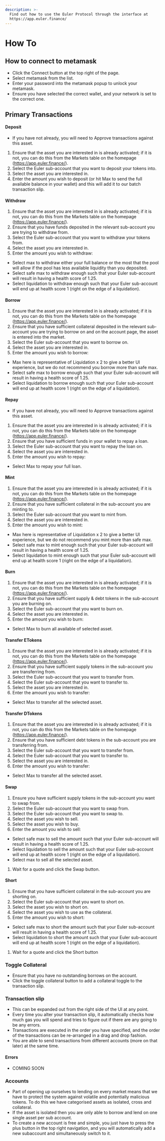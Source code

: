 ```yaml
---
description: >-
  Find out how to use the Euler Protocol through the interface at
  https://app.euler.finance/
---
```


# How To

## How to connect to metamask

* Click the Connect button at the top right of the page.
* Select metamask from the list.
* Enter your password into the metamask popup to unlock your metamask.
* Ensure you have selected the correct wallet, and your network is set to the correct one.

## Primary Transactions

#### Deposit

* If you have not already, you will need to Approve transactions against this asset.

1. Ensure that the asset you are interested in is already activated; if it is not, you can do this from the Markets table on the homepage (https://app.euler.finance/).
2. Select the Euler sub-account that you want to deposit your tokens into.
3. Select the asset you are interested in.
4. Enter the amount you wish to deposit (or hit Max to send the full available balance in your wallet) and this will add it to our batch transaction slip.

#### Withdraw

1. Ensure that the asset you are interested in is already activated; if it is not, you can do this from the Markets table on the homepage (https://app.euler.finance/).
2. Ensure that you have funds deposited in the relevant sub-account you are trying to withdraw from.
3. Select the Euler sub-account that you want to withdraw your tokens from.
4. Select the asset you are interested in.
5. Enter the amount you wish to withdraw:

* Select max to withdraw either your full balance or the most that the pool will allow if the pool has less available liquidity than you deposited.
* Select safe max to withdraw enough such that your Euler sub-account will result in having a health score of 1.25.
* Select liquidation to withdraw enough such that your Euler sub-account will end up at health score 1 (right on the edge of a liquidation).

#### Borrow

1. Ensure that the asset you are interested in is already activated; if it is not, you can do this from the Markets table on the homepage (https://app.euler.finance/).
2. Ensure that you have sufficient collateral deposited in the relevant sub-account you are trying to borrow on and on the account page, the asset is entered into the market.
3. Select the Euler sub-account that you want to borrow on.
4. Select the asset you are interested in.
5. Enter the amount you wish to borrow:

* Max here is representative of Liquidation x 2 to give a better UI experience, but we do not recommend you borrow more than safe max.
* Select safe max to borrow enough such that your Euler sub-account will result in having a health score of 1.25.
* Select liquidation to borrow enough such that your Euler sub-account will end up at health score 1 (right on the edge of a liquidation).

#### Repay

* If you have not already, you will need to Approve transactions against this asset.

1. Ensure that the asset you are interested in is already activated; if it is not, you can do this from the Markets table on the homepage (https://app.euler.finance/).
2. Ensure that you have sufficient funds in your wallet to repay a loan.
3. Select the Euler sub-account that you want to repay the loan on.
4. Select the asset you are interested in.
5. Enter the amount you wish to repay:

* Select Max to repay your full loan.

#### Mint

1. Ensure that the asset you are interested in is already activated; if it is not, you can do this from the Markets table on the homepage (https://app.euler.finance/).
2. Ensure that you have sufficient collateral in the sub-account you are minting to.
3. Select the Euler sub-account that you want to mint from.
4. Select the asset you are interested in.
5. Enter the amount you wish to mint:

* Max here is representative of Liquidation x 2 to give a better UI experience, but we do not recommend you mint more than safe max.
* Select safe max to mint enough such that your Euler sub-account will result in having a health score of 1.25.
* Select liquidation to mint enough such that your Euler sub-account will end up at health score 1 (right on the edge of a liquidation).

#### Burn

1. Ensure that the asset you are interested in is already activated; if it is not, you can do this from the Markets table on the homepage (https://app.euler.finance/).
2. Ensure that you have sufficient supply & debt tokens in the sub-account you are burning on.
3. Select the Euler sub-account that you want to burn on.
4. Select the asset you are interested in.
5. Enter the amount you wish to burn:

* Select Max to burn all available of selected asset.

#### Transfer ETokens

1. Ensure that the asset you are interested in is already activated; if it is not, you can do this from the Markets table on the homepage (https://app.euler.finance/).
2. Ensure that you have sufficient supply tokens in the sub-account you are transferring from.
3. Select the Euler sub-account that you want to transfer from.
4. Select the Euler sub-account that you want to transfer to.
5. Select the asset you are interested in.
6. Enter the amount you wish to transfer:

* Select Max to transfer all the selected asset.

#### Transfer DTokens

1. Ensure that the asset you are interested in is already activated; if it is not, you can do this from the Markets table on the homepage (https://app.euler.finance/).
2. Ensure that you have sufficient debt tokens in the sub-account you are transferring from.
3. Select the Euler sub-account that you want to transfer from.
4. Select the Euler sub-account that you want to transfer to.
5. Select the asset you are interested in.
6. Enter the amount you wish to transfer:

* Select Max to transfer all the selected asset.

#### Swap

1. Ensure you have sufficient supply tokens in the sub-account you want to swap from.
2. Select the Euler sub-account that you want to swap from.
3. Select the Euler sub-account that you want to swap to.
4. Select the asset you wish to sell.
5. Select the asset you wish to buy.
6. Enter the amount you wish to sell:

* Select safe max to sell the amount such that your Euler sub-account will result in having a health score of 1.25.
* Select liquidation to sell the amount such that your Euler sub-account will end up at health score 1 (right on the edge of a liquidation).
* Select max to sell all the selected asset.

1. Wait for a quote and click the Swap button.

#### Short

1. Ensure that you have sufficient collateral in the sub-account you are shorting on.
2. Select the Euler sub-account that you want to short on.
3. Select the asset you wish to short on.
4. Select the asset you wish to use as the collateral.
5. Enter the amount you wish to short:

* Select safe max to short the amount such that your Euler sub-account will result in having a health score of 1.25.
* Select liquidation to short the amount such that your Euler sub-account will end up at health score 1 (right on the edge of a liquidation).

1. Wait for a quote and click the Short button

### Toggle Collateral

* Ensure that you have no outstanding borrows on the account.
* Click the toggle collateral button to add a collateral toggle to the transaction slip.

### Transaction slip

* This can be expanded out from the right side of the UI at any point.
* Every time you alter your transaction slip, it automatically checks how much gas you will spend and tries to figure out if there are any going to be any errors.
* Transactions are executed in the order you have specified, and the order of the transactions can be re-arranged in a drag and drop fashion.
* You are able to send transactions from different accounts (more on that later) at the same time.

#### Errors

* COMING SOON

### Accounts

* Part of opening up ourselves to lending on every market means that we have to protect the system against volatile and potentially malicious tokens. To do this we have categorised assets as isolated, cross and collateral.&#x20;
* If the asset is isolated then you are only able to borrow and lend on one single asset per sub account.
* To create a new account is free and simple, you just have to press the plus button in the top right navigation, and you will automatically add a new subaccount and simultaneously switch to it.
